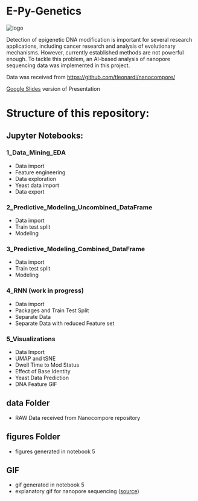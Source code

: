 # E-Py-Genetics

![logo](gif/sequencing_plot.gif)

Detection of epigenetic DNA modification is important for several research applications, including cancer research and analysis of evolutionary mechanisms. However, currently established methods are not powerful enough. To tackle this problem, an AI-based analysis of nanopore sequencing data was implemented in this project.

Data was received from https://github.com/tleonardi/nanocompore/

[Google Slides](https://docs.google.com/presentation/d/1usy1A-_OmuS3tVYgu_4owRPxRHVGXeNvdjLj_fFP6Yc/edit?usp=sharing) version of Presentation

# Structure of this repository:

## Jupyter Notebooks:

### 1_Data_Mining_EDA

* Data import
* Feature engineering
* Data exploration
* Yeast data import
* Data export

### 2_Predictive_Modeling_Uncombined_DataFrame

* Data import
* Train test split
* Modeling

### 3_Predictive_Modeling_Combined_DataFrame

* Data import
* Train test split
* Modeling

### 4_RNN (work in progress)

* Data import
* Packages and Train Test Split
* Separate Data
* Separate Data with reduced Feature set

### 5_Visualizations

* Data Import
* UMAP and tSNE
* Dwell Time to Mod Status
* Effect of Base Identity
* Yeast Data Prediction
* DNA Feature GIF

## data Folder

* RAW Data received from Nanocompore repository

## figures Folder

* figures generated in notebook 5

## GIF

* gif generated in notebook 5
* explanatory gif for nanopore sequencing ([source](https://www.youtube.com/watch?v=E9-Rm5AoZGw&t=90s))
